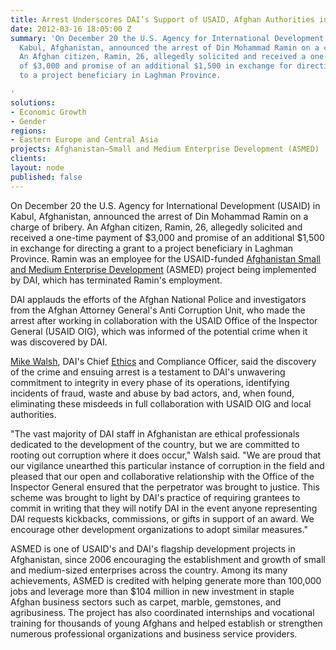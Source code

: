 ```yaml
---
title: Arrest Underscores DAI’s Support of USAID, Afghan Authorities in Fighting Corruption
date: 2012-03-16 18:05:00 Z
summary: 'On December 20 the U.S. Agency for International Development (USAID) in
  Kabul, Afghanistan, announced the arrest of Din Mohammad Ramin on a charge of bribery.
  An Afghan citizen, Ramin, 26, allegedly solicited and received a one-time payment
  of $3,000 and promise of an additional $1,500 in exchange for directing a grant
  to a project beneficiary in Laghman Province.

'
solutions:
- Economic Growth
- Gender
regions:
- Eastern Europe and Central Asia
projects: Afghanistan—Small and Medium Enterprise Development (ASMED)
clients: 
layout: node
published: false
---
```


On December 20 the U.S. Agency for International Development (USAID) in Kabul, Afghanistan, announced the arrest of Din Mohammad Ramin on a charge of bribery. An Afghan citizen, Ramin, 26, allegedly solicited and received a one-time payment of $3,000 and promise of an additional $1,500 in exchange for directing a grant to a project beneficiary in Laghman Province. Ramin was an employee for the USAID-funded [Afghanistan Small and Medium Enterprise Development][1] (ASMED) project being implemented by DAI, which has terminated Ramin's employment.

DAI applauds the efforts of the Afghan National Police and investigators from the Afghan Attorney General's Anti Corruption Unit, who made the arrest after working in collaboration with the USAID Office of the Inspector General (USAID OIG), which was informed of the potential crime when it was discovered by DAI.

[Mike Walsh][2], DAI's Chief [Ethics][3] and Compliance Officer, said the discovery of the crime and ensuing arrest is a testament to DAI's unwavering commitment to integrity in every phase of its operations, identifying incidents of fraud, waste and abuse by bad actors, and, when found, eliminating these misdeeds in full collaboration with USAID OIG and local authorities.

"The vast majority of DAI staff in Afghanistan are ethical professionals dedicated to the development of the country, but we are committed to rooting out corruption where it does occur," Walsh said. "We are proud that our vigilance unearthed this particular instance of corruption in the field and pleased that our open and collaborative relationship with the Office of the Inspector General ensured that the perpetrator was brought to justice. This scheme was brought to light by DAI's practice of requiring grantees to commit in writing that they will notify DAI in the event anyone representing DAI requests kickbacks, commissions, or gifts in support of an award. We encourage other development organizations to adopt similar measures."

ASMED is one of USAID's and DAI's flagship development projects in Afghanistan, since 2006 encouraging the establishment and growth of small and medium-sized enterprises across the country. Among its many achievements, ASMED is credited with helping generate more than 100,000 jobs and leverage more than $104 million in new investment in staple Afghan business sectors such as carpet, marble, gemstones, and agribusiness. The project has also coordinated internships and vocational training for thousands of young Afghans and helped establish or strengthen numerous professional organizations and business service providers.

[1]: /our-work/projects/afghanistan-small-and-medium-enterprise-development-asmed
[2]: /who-we-are/our-team/mike-walsh
[3]: /who-we-are/ethics-integrity

